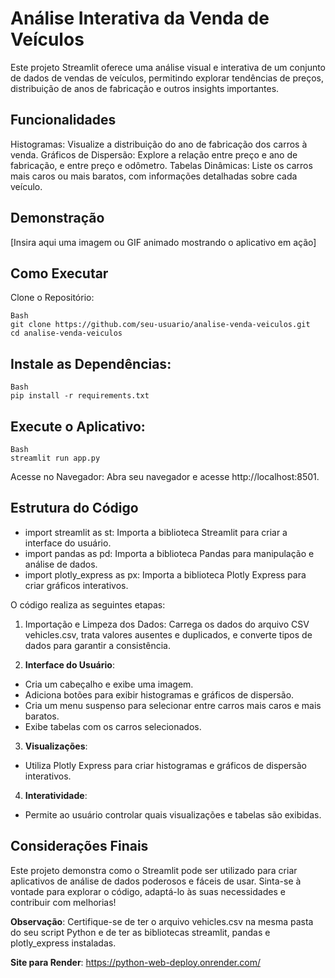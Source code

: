 # Análise Interativa da Venda de Veículos
Este projeto Streamlit oferece uma análise visual e interativa de um conjunto de dados de vendas de veículos, permitindo explorar tendências de preços, distribuição de anos de fabricação e outros insights importantes.

## Funcionalidades
Histogramas: Visualize a distribuição do ano de fabricação dos carros à venda.
Gráficos de Dispersão: Explore a relação entre preço e ano de fabricação, e entre preço e odômetro.
Tabelas Dinâmicas: Liste os carros mais caros ou mais baratos, com informações detalhadas sobre cada veículo.
## Demonstração
[Insira aqui uma imagem ou GIF animado mostrando o aplicativo em ação]

## Como Executar
Clone o Repositório:

```
Bash
git clone https://github.com/seu-usuario/analise-venda-veiculos.git
cd analise-venda-veiculos
```
## Instale as Dependências:

```
Bash
pip install -r requirements.txt
```
## Execute o Aplicativo:

```
Bash
streamlit run app.py
```
Acesse no Navegador: Abra seu navegador e acesse http://localhost:8501.

## Estrutura do Código
* import streamlit as st: Importa a biblioteca Streamlit para criar a interface do usuário.
* import pandas as pd: Importa a biblioteca Pandas para manipulação e análise de dados.
* import plotly_express as px: Importa a biblioteca Plotly Express para criar gráficos interativos.

O código realiza as seguintes etapas:

1. Importação e Limpeza dos Dados: Carrega os dados do arquivo CSV vehicles.csv, trata valores ausentes e duplicados, e converte tipos de dados para garantir a consistência.

2. **Interface do Usuário**:

* Cria um cabeçalho e exibe uma imagem.
* Adiciona botões para exibir histogramas e gráficos de dispersão.
* Cria um menu suspenso para selecionar entre carros mais caros e mais baratos.
* Exibe tabelas com os carros selecionados.

3. **Visualizações**:

* Utiliza Plotly Express para criar histogramas e gráficos de dispersão interativos.

4. **Interatividade**:

* Permite ao usuário controlar quais visualizações e tabelas são exibidas.

## Considerações Finais
Este projeto demonstra como o Streamlit pode ser utilizado para criar aplicativos de análise de dados poderosos e fáceis de usar. Sinta-se à vontade para explorar o código, adaptá-lo às suas necessidades e contribuir com melhorias!

**Observação**: Certifique-se de ter o arquivo vehicles.csv na mesma pasta do seu script Python e de ter as bibliotecas streamlit, pandas e plotly_express instaladas.

**Site para Render**: https://python-web-deploy.onrender.com/